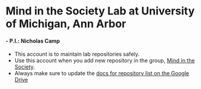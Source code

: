 # Mind in the Society Lab at University of Michigan, Ann Arbor
#### - P.I.: Nicholas Camp

- This account is to maintain lab repositories safely.
- Use this account when you add new repository in the group, [Mind in the Society](https://github.com/mind-in-society-lab).
- Always make sure to update the [docs for repository list on the Google Drive](https://docs.google.com/spreadsheets/d/1tQfvIvjuJnbwOfekc9jfH_abQFtpJOZATmGNfzPHO8Q/edit#gid=0)
